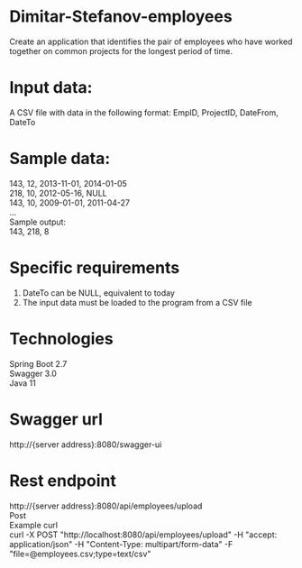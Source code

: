 # Dimitar-Stefanov-employees

Create an application that identifies the pair of employees who have worked
together on common projects for the longest period of time.
# Input data:
A CSV file with data in the following format:
EmpID, ProjectID, DateFrom, DateTo
# Sample data:
143, 12, 2013-11-01, 2014-01-05 <br />
218, 10, 2012-05-16, NULL <br />
143, 10, 2009-01-01, 2011-04-27 <br />
...<br />
Sample output:<br />
143, 218, 8

# Specific requirements
1) DateTo can be NULL, equivalent to today <br />
2) The input data must be loaded to the program from a CSV file <br />

# Technologies
Spring Boot 2.7<br />
Swagger 3.0 <br />
Java 11 <br />

# Swagger url
http://{server address}:8080/swagger-ui

# Rest endpoint 
http://{server address}:8080/api/employees/upload <br />
Post <br />
Example curl <br />
curl -X POST "http://localhost:8080/api/employees/upload" -H "accept: application/json" -H "Content-Type: multipart/form-data" -F "file=@employees.csv;type=text/csv"
